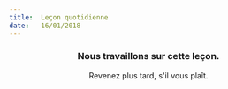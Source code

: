 ```yaml
---
title:  Leçon quotidienne
date:   16/01/2018
---
```


### <center>Nous travaillons sur cette leçon.</center>
<center>Revenez plus tard, s'il vous plaît.</center>